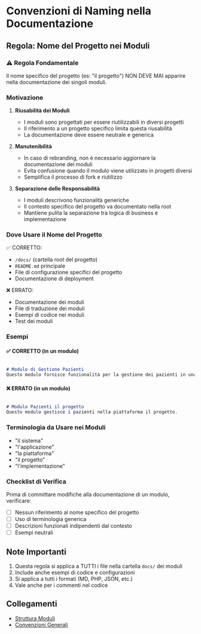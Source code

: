 # Convenzioni di Naming nella Documentazione

## Regola: Nome del Progetto nei Moduli

### ⚠️ Regola Fondamentale
Il nome specifico del progetto (es: "il progetto") NON DEVE MAI apparire nella documentazione dei singoli moduli.

### Motivazione
1. **Riusabilità dei Moduli**
   - I moduli sono progettati per essere riutilizzabili in diversi progetti
   - Il riferimento a un progetto specifico limita questa riusabilità
   - La documentazione deve essere neutrale e generica

2. **Manutenibilità**
   - In caso di rebranding, non è necessario aggiornare la documentazione dei moduli
   - Evita confusione quando il modulo viene utilizzato in progetti diversi
   - Semplifica il processo di fork e riutilizzo

3. **Separazione delle Responsabilità**
   - I moduli descrivono funzionalità generiche
   - Il contesto specifico del progetto va documentato nella root
   - Mantiene pulita la separazione tra logica di business e implementazione

### Dove Usare il Nome del Progetto
✅ CORRETTO:
- `/docs/` (cartella root del progetto)
- `README.md` principale
- File di configurazione specifici del progetto
- Documentazione di deployment

❌ ERRATO:
- Documentazione dei moduli
- File di traduzione dei moduli
- Esempi di codice nei moduli
- Test dei moduli

### Esempi

#### ✅ CORRETTO (in un modulo)
```markdown

# Modulo di Gestione Pazienti
Questo modulo fornisce funzionalità per la gestione dei pazienti in una clinica odontoiatrica.
```

#### ❌ ERRATO (in un modulo)
```markdown

# Modulo Pazienti il progetto
Questo modulo gestisce i pazienti nella piattaforma il progetto.
```

### Terminologia da Usare nei Moduli
- "il sistema"
- "l'applicazione"
- "la piattaforma"
- "il progetto"
- "l'implementazione"

### Checklist di Verifica
Prima di committare modifiche alla documentazione di un modulo, verificare:
- [ ] Nessun riferimento al nome specifico del progetto
- [ ] Uso di terminologia generica
- [ ] Descrizioni funzionali indipendenti dal contesto
- [ ] Esempi neutrali

## Note Importanti
1. Questa regola si applica a TUTTI i file nella cartella `docs/` dei moduli
2. Include anche esempi di codice e configurazioni
3. Si applica a tutti i formati (MD, PHP, JSON, etc.)
4. Vale anche per i commenti nel codice

## Collegamenti
- [Struttura Moduli](module-structure.md)
- [Convenzioni Generali](conventions.md)
